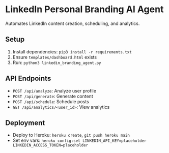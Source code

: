 # LinkedIn Personal Branding AI Agent
Automates LinkedIn content creation, scheduling, and analytics.

## Setup
1. Install dependencies: `pip3 install -r requirements.txt`
2. Ensure `templates/dashboard.html` exists
3. Run: `python3 linkedin_branding_agent.py`

## API Endpoints
- `POST /api/analyze`: Analyze user profile
- `POST /api/generate`: Generate content
- `POST /api/schedule`: Schedule posts
- `GET /api/analytics/<user_id>`: View analytics

## Deployment
- Deploy to Heroku: `heroku create`, `git push heroku main`
- Set env vars: `heroku config:set LINKEDIN_API_KEY=placeholder LINKEDIN_ACCESS_TOKEN=placeholder`
